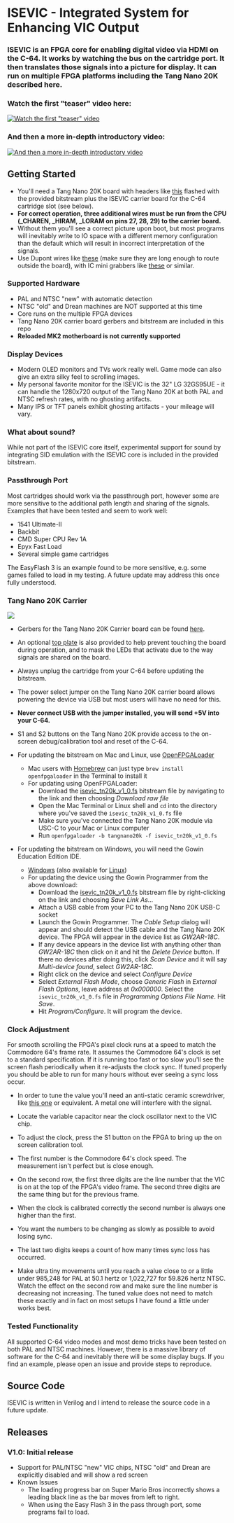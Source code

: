# ISEVIC - Integrated System for Enhancing VIC Output
### ISEVIC is an FPGA core for enabling digital video via HDMI on the C-64. It works by watching the bus on the cartridge port. It then translates those signals into a picture for display. It can run on multiple FPGA platforms including the Tang Nano 20K described here.

### Watch the first "teaser" video here:
[![Watch the first "teaser" video](https://img.youtube.com/vi/a9VlOROTK9U/0.jpg)](https://www.youtube.com/watch?v=a9VlOROTK9U)

### And then a more in-depth introductory video:
[![And then a more in-depth introductory video](https://img.youtube.com/vi/JXMrSmDUt7Y/0.jpg)](https://www.youtube.com/watch?v=JXMrSmDUt7Y)

## Getting Started
- You'll need a Tang Nano 20K board with headers like [this](https://www.amazon.com/dp/B0C5XJV83K) flashed with the provided bitstream plus the ISEVIC carrier board for the C-64 cartridge slot (see below).
- **For correct operation, three additional wires must be run from the CPU (_CHAREN, _HIRAM, _LORAM on pins 27, 28, 29) to the carrier board.**
- Without them you'll see a correct picture upon boot, but most programs will inevitably write to IO space with a different memory configuration than the default which will result in incorrect interpretation of the signals. 
- Use Dupont wires like [these](https://www.amazon.com/dp/B07GCZV4BS) (make sure they are long enough to route outside the board), with IC mini grabbers like [these](https://www.amazon.com/dp/B08V1HFHRY) or similar.

### Supported Hardware
- PAL and NTSC "new" with automatic detection
- NTSC "old" and Drean machines are NOT supported at this time
- Core runs on the multiple FPGA devices
- Tang Nano 20K carrier board gerbers and bitstream are included in this repo
- **Reloaded MK2 motherboard is not currently supported**

### Display Devices
- Modern OLED monitors and TVs work really well. Game mode can also give an extra silky feel to scrolling images.
- My personal favorite monitor for the ISEVIC is the 32" LG 32GS95UE - it can handle the 1280x720 output of the Tang Nano 20K at both PAL and NTSC refresh rates, with no ghosting artifacts.
- Many IPS or TFT panels exhibit ghosting artifacts - your mileage will vary.

### What about sound?
While not part of the ISEVIC core itself, experimental support for sound by integrating SID emulation with the ISEVIC core is included in the provided bitstream. 

### Passthrough Port
Most cartridges should work via the passthrough port, however some are more sensitive to the additional path length and sharing of the signals. Examples that have been tested and seem to work well:
- 1541 Ultimate-II
- Backbit
- CMD Super CPU Rev 1A
- Epyx Fast Load
- Several simple game cartridges

The EasyFlash 3 is an example found to be more sensitive, e.g. some games failed to load in my testing. A future update may address this once fully understood.

### Tang Nano 20K Carrier
![](./Boards/Tang_Nano_20K/Board_TopView.png)
- Gerbers for the Tang Nano 20K Carrier board can be found [here](./Boards/Tang_Nano_20K/Carrier/). 
- An optional [top plate](./Boards/Tang_Nano_20K/Top_Plate/) is also provided to help prevent touching the board during operation, and to mask the LEDs that activate due to the way signals are shared on the board.
- Always unplug the cartridge from your C-64 before updating the bitstream.
- The power select jumper on the Tang Nano 20K carrier board allows powering the device via USB but most users will have no need for this. 
- **Never connect USB with the jumper installed, you will send +5V into your C-64.**
- S1 and S2 buttons on the Tang Nano 20K provide access to the on-screen debug/calibration tool and reset of the C-64.
- For updating the bitstream on Mac and Linux, use [OpenFPGALoader](https://github.com/trabucayre/openFPGALoader)
    - Mac users with [Homebrew](https://brew.sh/) can just type `brew install openfpgaloader` in the Terminal to install it
    - For updating using OpenFPGALoader:
        - Download the [isevic_tn20k_v1_0.fs](Boards/Tang_Nano_20K/Bitstream/isevic_tn20k_v1_0.fs) bitstream file by navigating to the link and then choosing *Download raw file*
        - Open the Mac Terminal or Linux shell and `cd` into the directory where you've saved the `isevic_tn20k_v1_0.fs` file
        - Make sure you've connected the Tang Nano 20K module via USC-C to your Mac or Linux computer
        - Run `openfpgaloader -b tangnano20k -f isevic_tn20k_v1_0.fs`

- For updating the bitstream on Windows, you will need the Gowin Education Edition IDE. 
    - [Windows](https://dl.sipeed.com/shareURL/TANG/gowin_ide) (also available for [Linux](https://dl.sipeed.com/shareURL/TANG/gowin_ide))
    - For updating the device using the Gowin Programmer from the above download:
        - Download the [isevic_tn20k_v1_0.fs](Boards/Tang_Nano_20K/Bitstream/isevic_tn20k_v1_0.fs) bitstream file by right-clicking on the link and choosing *Save Link As...*
        - Attach a USB cable from your PC to the Tang Nano 20K USB-C socket
        - Launch the Gowin Programmer. The *Cable Setup* dialog will appear and should detect the USB cable and the Tang Nano 20K device.  The FPGA will appear in the device list as *GW2AR-18C*.
        - If any device appears in the device list with anything other than *GW2AR-18C* then click on it and hit the *Delete Device* button.  If there no devices after doing this, click *Scan Device* and it will say *Multi-device found*, select *GW2AR-18C*.
        - Right click on the device and select *Configure Device*
        - Select *External Flash Mode*, choose *Generic Flash* in *External Flash Options*, leave address at *0x000000*. Select the `isevic_tn20k_v1_0.fs` file in *Programming Options File Name*. Hit *Save*.
        - Hit *Program/Configure*.  It will program the device.

### Clock Adjustment
For smooth scrolling the FPGA's pixel clock runs at a speed to match the Commodore 64's frame rate. It assumes the Commodore 64's clock is set to a standard specification.
If it is running too fast or too slow you'll see the screen flash periodically when it re-adjusts the clock sync. If tuned properly you should be able to run for many hours without ever seeing a sync loss occur.

- In order to tune the value you'll need an anti-static ceramic screwdriver, like [this one](https://www.amazon.com/Frequency-Screwdriver-Anti-static-Plastic-Ceramic/dp/B07GZHKH4B) or equivalent. A metal one will interfere with the signal.

- Locate the variable capacitor near the clock oscillator next to the VIC chip.
- To adjust the clock, press the S1 button on the FPGA to bring up the on screen calibration tool.
- The first number is the Commodore 64's clock speed. The measurement isn't perfect but is close enough.
- On the second row, the first three digits are the line number that the VIC is on at the top of the FPGA's video frame. The second three digits are the same thing but for the previous frame.
- When the clock is calibrated correctly the second number is always one higher than the first.
- You want the numbers to be changing as slowly as possible to avoid losing sync.
- The last two digits keeps a count of how many times sync loss has occurred.
- Make ultra tiny movements until you reach a value close to or a little under 985,248 for PAL at 50.1 hertz or 1,022,727 for 59.826 hertz NTSC. Watch the effect on the second row and make sure the line number is decreasing not increasing. The tuned value does not need to match these exactly and in fact on most setups I have found a little under works best.

### Tested Functionality
All supported C-64 video modes and most demo tricks have been tested on both PAL and NTSC machines. However, there is a massive library of software for the C-64 and inevitably there will be some display bugs. If you find an example, please open an issue and provide steps to reproduce. 

## Source Code
ISEVIC is written in Verilog and I intend to release the source code in a future update.

## Releases
### V1.0: Initial release
- Support for PAL/NTSC "new" VIC chips, NTSC "old" and Drean are explicitly disabled and will show a red screen
- Known Issues
    - The loading progress bar on Super Mario Bros incorrectly shows a leading black line as the bar moves from left to right.
    - When using the Easy Flash 3 in the pass through port, some programs fail to load.

